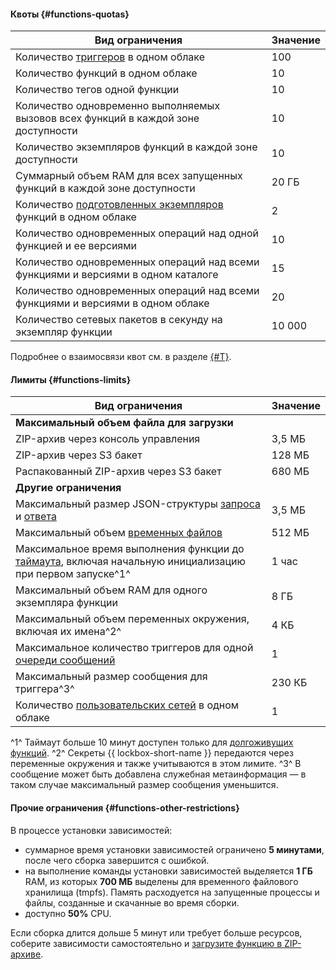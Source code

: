 #### Квоты {#functions-quotas}

Вид ограничения | Значение
--- | ---
Количество [триггеров](../functions/concepts/trigger/index.md) в одном облаке | 100
Количество функций в одном облаке | 10
Количество тегов одной функции | 10
Количество одновременно выполняемых вызовов всех функций в каждой зоне доступности | 10
Количество экземпляров функций в каждой зоне доступности | 10
Суммарный объем RAM для всех запущенных функций в каждой зоне доступности | 20 ГБ
Количество [подготовленных экземпляров](../functions/concepts/function.md#provisioned-instances) функций в одном облаке | 2
Количество одновременных операций над одной функцией и ее версиями | 10
Количество одновременных операций над всеми функциями и версиями в одном каталоге | 15
Количество одновременных операций над всеми функциями и версиями в одном облаке | 20
Количество сетевых пакетов в секунду на экземпляр функции | 10 000

Подробнее о взаимосвязи квот см. в разделе [{#T}](../functions/concepts/limits.md#related-quotas).

#### Лимиты {#functions-limits}

Вид ограничения | Значение
--- | ---
**Максимальный объем файла для загрузки** |
ZIP-архив через консоль управления | 3,5 МБ
ZIP-архив через S3 бакет | 128 МБ
Распакованный ZIP-архив через S3 бакет | 680 МБ
**Другие ограничения** |
Максимальный размер JSON-структуры [запроса](../functions/concepts/function-invoke.md#request) и [ответа](../functions/concepts/function-invoke.md#response) | 3,5 МБ
Максимальный объем [временных файлов](../functions/concepts/runtime/environment-variables.md#files) | 512 МБ
Максимальное время выполнения функции до [таймаута](../functions/operations/function/version-manage.md), включая начальную инициализацию при первом запуске^1^ | 1 час
Максимальный объем RAM для одного экземпляра функции | 8 ГБ
Максимальный объем переменных окружения, включая их имена^2^ | 4 КБ
Максимальное количество триггеров для одной [очереди сообщений](../message-queue/concepts/queue.md) | 1
Максимальный размер сообщения для триггера^3^ | 230 КБ
Количество [пользовательских сетей](../functions/concepts/networking.md##user-network) в одном облаке | 1

^1^ Таймаут больше 10 минут доступен только для [долгоживущих функций](../functions/concepts/long-lived-functions.md).
^2^ Секреты {{ lockbox-short-name }} передаются через переменные окружения и также учитываются в этом лимите.
^3^ В сообщение может быть добавлена служебная метаинформация — в таком случае максимальный размер сообщения уменьшится.

#### Прочие ограничения {#functions-other-restrictions}

В процессе установки зависимостей:
  * суммарное время установки зависимостей ограничено **5 минутами**, после чего сборка завершится с ошибкой.
  * на выполнение команды установки зависимостей выделяется **1 ГБ** RAM, из которых **700 МБ** выделены для временного файлового хранилища (tmpfs). Память расходуется на запущенные процессы и файлы, созданные и скачанные во время сборки.
  * доступно **50%** CPU.

  Если сборка длится дольше 5 минут или требует больше ресурсов, соберите зависимости самостоятельно и [загрузите функцию в ZIP-архиве](../functions/operations/function/version-manage.md).